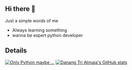 ## Hi there 👋
Just a simple words of me
- Always learning something
- wanna be expert python developer
## Details
[![Only Python maybe ...](https://github-readme-stats.vercel.app/api/top-langs?username=dword32bit&show_icons=true&locale=en&layout=compact&theme=tokyonight)](https://github.com/dword32bit)
[![Danang Tri Atmaja's GitHub stats](https://github-readme-stats.vercel.app/api?username=dword32bit&show_icons=true&theme=tokyonight)](https://github.com/dword32bit)
